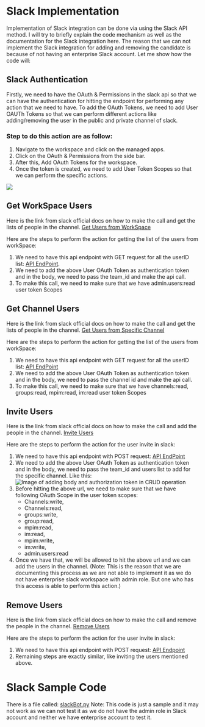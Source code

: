# Slack Implementation

Implementation of Slack integration can be done via using the Slack API method. I will try to briefly explain the code mechanism as well as the documentation for the Slack integration here. The reason that we can not implement the Slack integration for adding and removing the candidate is because of not having an enterprise Slack account. Let me show how the code will:

## Slack Authentication
Firstly, we need to have the OAuth & Permissions in the slack api so that we can have the authentication for hitting the endpoint for performing any action that we need to have. To add the OAuth Tokens, we need to add User OAUTh Tokens so that we can perform different actions like adding/removing the user in the public and private channel of slack.

### Step to do this action are as follow:
1. Navigate to the workspace and click on the managed apps.
2. Click on the OAuth & Permissions from the side bar.
3. After this, Add OAuth Tokens for the workspace.
4. Once the token is created, we need to add User Token Scopes so that we can perform the specific actions.

![](images/Screenshot%202023-04-19%20at%2018.56.52.png)

## Get WorkSpace Users
Here is the link from slack official docs on how to make the call and get the lists of people in the channel.
[Get Users from WorkSpace](https://api.slack.com/methods/conversations.members)

Here are the steps to perform the action for getting the list of the users from workSpace:
 1. We need to have this api endpoint with GET request for all the userID list: [API EndPoint](https://slack.com/api/conversations.members).
 2. We need to add the above User OAuth Token as authentication token and in the body, we need to pass the team_id and make the api call.
 3. To make this call, we need to make sure that we have admin.users:read user token Scopes

 ## Get Channel Users
 Here is the link from slack official docs on how to make the call and get the lists of people in the channel.
 [Get Users from Specific Channel](https://api.slack.com/methods/conversations.members)

 Here are the steps to perform the action for getting the list of the users from workSpace:
 1. We need to have this api endpoint with GET request for all the userID list: [API EndPoint](https://slack.com/api/conversations.members)
 2. We need to add the above User OAuth Token as authentication token and in the body, we need to pass the channel id and make the api call.
 3. To make this call, we need to make sure that we have channels:read, groups:read, mpim:read, im:read user token Scopes

 ## Invite Users
Here is the link from slack official docs on how to make the call and add the people in the channel.
[Invite Users](https://api.slack.com/methods/conversations.invite)

Here are the steps to perform the action for the user invite in slack:
 1. We need to have this api endpoint with POST request: [API EndPoint](https://slack.com/api/conversations.invite)
 2. We need to add the above User OAuth Token as authentication token and in the body, we need to pass the team_id and users list to add for the specific channel. Like this:
    ![Image of adding body and authorization token in CRUD operation](images/Screenshot%202023-04-19%20at%2019.11.16.png)
 3. Before hitting the above url, we need to make sure that we have following OAuth Scope in the user token scopes:
    - Channels:write, 
    - Channels:read,
    - groups:write,
    - group:read,
    - mpim:read,
    - im:read,
    - mpim:write, 
    - im:write, 
    - admin.users:read
 4. Once we have that, we will be allowed to hit the above url and we can add the users in the channel. (Note: This is the reason that we are documenting this process as we are
    not able to implement it as we do not have enterprise slack workspace with admin role. But one who has this access is able to perform this action.)

## Remove Users
Here is the link from slack official docs on how to make the call and remove the people in the channel.
[Remove Users](https://api.slack.com/methods/conversations.kick)

Here are the steps to perform the action for the user invite in slack:
 1. We need to have this api endpoint with POST request: [API Endpoint](https://slack.com/api/conversations.kick)
 2. Remaining steps are exactly similar, like inviting the users mentioned above.

# Slack Sample Code
There is a file called:
[slackBot.py](../slack//slackBot.py)
Note: This code is just a sample and it may not work as we can not test it as we do not have the admin role in Slack account and neither we have enterprise account to test it.
